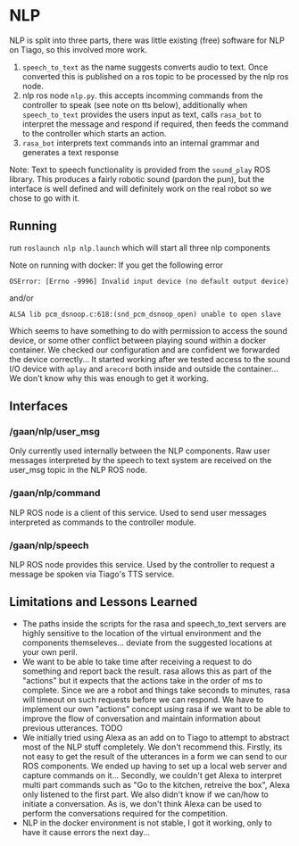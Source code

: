 # NLP

NLP is split into three parts, there was little existing (free) software for NLP on Tiago, so this involved more work.

1. `speech_to_text` as the name suggests converts audio to text. Once converted this is published on a ros topic to be processed by the nlp ros node. 
2. nlp ros node `nlp.py`. this accepts incomming commands from the controller to speak (see note on tts below), additionally when `speech_to_text` provides the users input as text, calls `rasa_bot` to interpret the message and respond if required, then feeds the command to the controller which starts an action.
3. `rasa_bot` interprets text commands into an internal grammar and generates a text response

Note: Text to speech functionality is provided from the ``sound_play`` ROS library. This produces a fairly robotic sound (pardon the pun), but the interface is well defined and will definitely work on the real robot so we chose to go with it.

## Running

run ```roslaunch nlp nlp.launch``` which will start all three nlp components

Note on running with docker: If you get the following error

```
OSError: [Errno -9996] Invalid input device (no default output device)
```

and/or

```
ALSA lib pcm_dsnoop.c:618:(snd_pcm_dsnoop_open) unable to open slave
```

Which seems to have something to do with permission to access the sound device, or some other conflict between playing sound within a docker container. We checked our configuration and are confident we forwarded the device correctly... It started working after we tested access to the sound I/O device with `aplay` and `arecord` both inside and outside the container... We don't know why this was enough to get it working. 

## Interfaces

### /gaan/nlp/user_msg

Only currently used internally between the NLP components. Raw user messages interpreted by the speech to text system are received on the user_msg topic in the NLP ROS node.

### /gaan/nlp/command

NLP ROS node is a client of this service. Used to send user messages interpreted as commands to the controller module.

### /gaan/nlp/speech

NLP ROS node provides this service. Used by the controller to request a message be spoken via Tiago's TTS service.

## Limitations and Lessons Learned

- The paths inside the scripts for the rasa and speech_to_text servers are highly sensitive to the location of the virtual environment and the components themseleves... deviate from the suggested locations at your own peril.
- We want to be able to take time after receiving a request to do something and report back the result. rasa allows this as part of the "actions" but it expects that the actions take in the order of ms to complete. Since we are a robot and things take seconds to minutes, rasa will timeout on such requests before we can respond. We have to implement our own "actions" concept using rasa if we want to be able to improve the flow of conversation and maintain information about previous utterances. TODO
- We initially tried using Alexa as an add on to Tiago to attempt to abstract most of the NLP stuff completely. We don't recommend this. Firstly, its not easy to get the result of the utterances in a form we can send to our ROS components. We ended up having to set up a local web server and capture commands on it... Secondly, we couldn't get Alexa to interpret multi part commands such as "Go to the kitchen, retreive the box", Alexa only listened to the first part. We also didn't know if we can/how to initiate a conversation. As is, we don't think Alexa can be used to perform the conversations required for the competition.
- NLP in the docker environment is not stable, I got it working, only to have it cause errors the next day...   